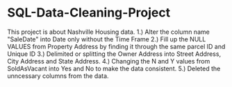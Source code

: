 # SQL-Data-Cleaning-Project

This project is about Nashville Housing data. 
1.) Alter the column name "SaleDate" into Date only without the Time Frame
2.) Fill up the NULL VALUES from Property Address by finding it through the same parcel ID and Unique ID
3.) Delimited or splitting the Owner Address into Street Address, City Address and State Address.
4.) Changing the N and Y values from SoldAsVacant into Yes and No to make the data consistent.
5.) Deleted the unncessary columns from the data.
